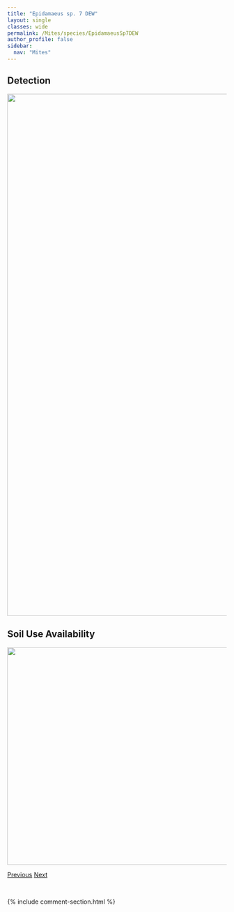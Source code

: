 ```yaml
---
title: "Epidamaeus sp. 7 DEW"
layout: single
classes: wide
permalink: /Mites/species/EpidamaeusSp7DEW
author_profile: false
sidebar:
  nav: "Mites"
---
```


<h2>Detection</h2>

<a href="https://drive.google.com/uc?export=view&id=1NTCx_q1nOgFGzjZSibRUWvVwhlyyq18u">
<img src="https://drive.google.com/uc?export=view&id=1NTCx_q1nOgFGzjZSibRUWvVwhlyyq18u" height = "1200" width = "800">
</a>


<h2>Soil Use Availability</h2>

<a href="https://drive.google.com/uc?export=view&id=10o5dsGTHH4csSBilynqpUvNswCNFX3n6">
<img src="https://drive.google.com/uc?export=view&id=10o5dsGTHH4csSBilynqpUvNswCNFX3n6" height = "500" width = "1000">
</a>


<a href="/DevelopmentWebsite/Mites/species/EpidamaeusSp6DEW" class="pagination--pager" title="Epidamaeus sp. 6 DEW">Previous</a> <a href="/DevelopmentWebsite/Mites/species/EpidamaeusSp8DEW" class="pagination--pager" title="Epidamaeus sp. 8 DEW">Next</a>

<p>&nbsp;</p>

{% include comment-section.html %}

